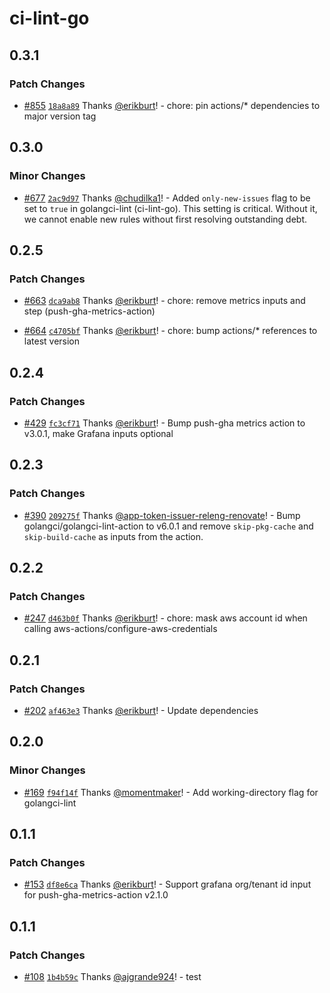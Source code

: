 # ci-lint-go

## 0.3.1

### Patch Changes

- [#855](https://github.com/smartcontractkit/.github/pull/855)
  [`18a8a89`](https://github.com/smartcontractkit/.github/commit/18a8a89b23006355003b705d55acaf329c384d94)
  Thanks [@erikburt](https://github.com/erikburt)! - chore: pin actions/\*
  dependencies to major version tag

## 0.3.0

### Minor Changes

- [#677](https://github.com/smartcontractkit/.github/pull/677)
  [`2ac9d97`](https://github.com/smartcontractkit/.github/commit/2ac9d97a83a5edded09af7fcf4ea5bce7a4473a4)
  Thanks [@chudilka1](https://github.com/chudilka1)! - Added `only-new-issues`
  flag to be set to `true` in golangci-lint (ci-lint-go). This setting is
  critical. Without it, we cannot enable new rules without first resolving
  outstanding debt.

## 0.2.5

### Patch Changes

- [#663](https://github.com/smartcontractkit/.github/pull/663)
  [`dca9ab8`](https://github.com/smartcontractkit/.github/commit/dca9ab89d734e82738b8aa52bd25d09b205ec6ee)
  Thanks [@erikburt](https://github.com/erikburt)! - chore: remove metrics
  inputs and step (push-gha-metrics-action)

- [#664](https://github.com/smartcontractkit/.github/pull/664)
  [`c4705bf`](https://github.com/smartcontractkit/.github/commit/c4705bfdbf6c8e57c080d82a3c4f013aa96a2dfb)
  Thanks [@erikburt](https://github.com/erikburt)! - chore: bump actions/\*
  references to latest version

## 0.2.4

### Patch Changes

- [#429](https://github.com/smartcontractkit/.github/pull/429)
  [`fc3cf71`](https://github.com/smartcontractkit/.github/commit/fc3cf71f41e6bcdedf28f9d04058343bb66206d5)
  Thanks [@erikburt](https://github.com/erikburt)! - Bump push-gha metrics
  action to v3.0.1, make Grafana inputs optional

## 0.2.3

### Patch Changes

- [#390](https://github.com/smartcontractkit/.github/pull/390)
  [`209275f`](https://github.com/smartcontractkit/.github/commit/209275fd2e35335a386254fae9a8a8f3ad413206)
  Thanks
  [@app-token-issuer-releng-renovate](https://github.com/apps/app-token-issuer-releng-renovate)! -
  Bump golangci/golangci-lint-action to v6.0.1 and remove `skip-pkg-cache` and
  `skip-build-cache` as inputs from the action.

## 0.2.2

### Patch Changes

- [#247](https://github.com/smartcontractkit/.github/pull/247)
  [`d463b0f`](https://github.com/smartcontractkit/.github/commit/d463b0fec6024b2a0eb7502e2fa5917bd1c6c15e)
  Thanks [@erikburt](https://github.com/erikburt)! - chore: mask aws account id
  when calling aws-actions/configure-aws-credentials

## 0.2.1

### Patch Changes

- [#202](https://github.com/smartcontractkit/.github/pull/202)
  [`af463e3`](https://github.com/smartcontractkit/.github/commit/af463e3a584be3b85ae85e7a48f288a2098275cd)
  Thanks [@erikburt](https://github.com/erikburt)! - Update dependencies

## 0.2.0

### Minor Changes

- [#169](https://github.com/smartcontractkit/.github/pull/169)
  [`f94f14f`](https://github.com/smartcontractkit/.github/commit/f94f14f46f7b3c51c49bffbea420edd2f01134dc)
  Thanks [@momentmaker](https://github.com/momentmaker)! - Add working-directory
  flag for golangci-lint

## 0.1.1

### Patch Changes

- [#153](https://github.com/smartcontractkit/.github/pull/153)
  [`df8e6ca`](https://github.com/smartcontractkit/.github/commit/df8e6cab6b0aa2f152575d5f7aade5e712a53b86)
  Thanks [@erikburt](https://github.com/erikburt)! - Support grafana org/tenant
  id input for push-gha-metrics-action v2.1.0

## 0.1.1

### Patch Changes

- [#108](https://github.com/smartcontractkit/.github/pull/108)
  [`1b4b59c`](https://github.com/smartcontractkit/.github/commit/1b4b59c72d776ba2917d0e8987af28a938bcbda7)
  Thanks [@ajgrande924](https://github.com/ajgrande924)! - test
